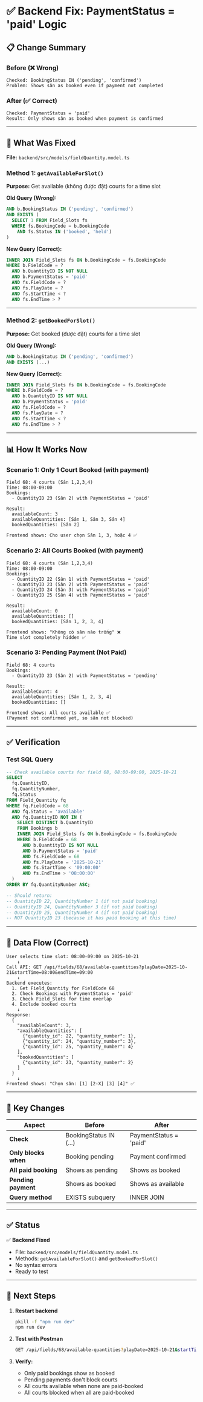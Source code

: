 # ✅ Backend Fix: PaymentStatus = 'paid' Logic

## 📋 Change Summary

### Before (❌ Wrong)
```
Checked: BookingStatus IN ('pending', 'confirmed')
Problem: Shows sân as booked even if payment not completed
```

### After (✅ Correct)
```
Checked: PaymentStatus = 'paid'
Result: Only shows sân as booked when payment is confirmed
```

---

## 🔧 What Was Fixed

**File:** `backend/src/models/fieldQuantity.model.ts`

### Method 1: `getAvailableForSlot()`
**Purpose:** Get available (không được đặt) courts for a time slot

**Old Query (Wrong):**
```sql
AND b.BookingStatus IN ('pending', 'confirmed')
AND EXISTS (
  SELECT 1 FROM Field_Slots fs
  WHERE fs.BookingCode = b.BookingCode
    AND fs.Status IN ('booked', 'held')
)
```

**New Query (Correct):**
```sql
INNER JOIN Field_Slots fs ON b.BookingCode = fs.BookingCode
WHERE b.FieldCode = ?
  AND b.QuantityID IS NOT NULL
  AND b.PaymentStatus = 'paid'
  AND fs.FieldCode = ?
  AND fs.PlayDate = ?
  AND fs.StartTime < ?
  AND fs.EndTime > ?
```

---

### Method 2: `getBookedForSlot()`
**Purpose:** Get booked (được đặt) courts for a time slot

**Old Query (Wrong):**
```sql
AND b.BookingStatus IN ('pending', 'confirmed')
AND EXISTS (...)
```

**New Query (Correct):**
```sql
INNER JOIN Field_Slots fs ON b.BookingCode = fs.BookingCode
WHERE b.FieldCode = ?
  AND b.QuantityID IS NOT NULL
  AND b.PaymentStatus = 'paid'
  AND fs.FieldCode = ?
  AND fs.PlayDate = ?
  AND fs.StartTime < ?
  AND fs.EndTime > ?
```

---

## 📊 How It Works Now

### Scenario 1: Only 1 Court Booked (with payment)
```
Field 68: 4 courts (Sân 1,2,3,4)
Time: 08:00-09:00
Bookings:
  - QuantityID 23 (Sân 2) with PaymentStatus = 'paid'

Result:
  availableCount: 3
  availableQuantities: [Sân 1, Sân 3, Sân 4]
  bookedQuantities: [Sân 2]

Frontend shows: Cho user chọn Sân 1, 3, hoặc 4 ✅
```

### Scenario 2: All Courts Booked (with payment)
```
Field 68: 4 courts (Sân 1,2,3,4)
Time: 08:00-09:00
Bookings:
  - QuantityID 22 (Sân 1) with PaymentStatus = 'paid'
  - QuantityID 23 (Sân 2) with PaymentStatus = 'paid'
  - QuantityID 24 (Sân 3) with PaymentStatus = 'paid'
  - QuantityID 25 (Sân 4) with PaymentStatus = 'paid'

Result:
  availableCount: 0
  availableQuantities: []
  bookedQuantities: [Sân 1, 2, 3, 4]

Frontend shows: "Không có sân nào trống" ❌
Time slot completely hidden ✅
```

### Scenario 3: Pending Payment (Not Paid)
```
Field 68: 4 courts
Bookings:
  - QuantityID 23 (Sân 2) with PaymentStatus = 'pending'

Result:
  availableCount: 4
  availableQuantities: [Sân 1, 2, 3, 4]
  bookedQuantities: []

Frontend shows: All courts available ✅
(Payment not confirmed yet, so sân not blocked)
```

---

## ✅ Verification

### Test SQL Query
```sql
-- Check available courts for field 68, 08:00-09:00, 2025-10-21
SELECT
  fq.QuantityID,
  fq.QuantityNumber,
  fq.Status
FROM Field_Quantity fq
WHERE fq.FieldCode = 68
  AND fq.Status = 'available'
  AND fq.QuantityID NOT IN (
    SELECT DISTINCT b.QuantityID
    FROM Bookings b
    INNER JOIN Field_Slots fs ON b.BookingCode = fs.BookingCode
    WHERE b.FieldCode = 68
      AND b.QuantityID IS NOT NULL
      AND b.PaymentStatus = 'paid'
      AND fs.FieldCode = 68
      AND fs.PlayDate = '2025-10-21'
      AND fs.StartTime < '09:00:00'
      AND fs.EndTime > '08:00:00'
  )
ORDER BY fq.QuantityNumber ASC;

-- Should return:
-- QuantityID 22, QuantityNumber 1 (if not paid booking)
-- QuantityID 24, QuantityNumber 3 (if not paid booking)
-- QuantityID 25, QuantityNumber 4 (if not paid booking)
-- NOT QuantityID 23 (because it has paid booking at this time)
```

---

## 🎯 Data Flow (Correct)

```
User selects time slot: 08:00-09:00 on 2025-10-21
    ↓
Call API: GET /api/fields/68/available-quantities?playDate=2025-10-21&startTime=08:00&endTime=09:00
    ↓
Backend executes:
  1. Get Field_Quantity for FieldCode 68
  2. Check Bookings with PaymentStatus = 'paid'
  3. Check Field_Slots for time overlap
  4. Exclude booked courts
    ↓
Response:
  {
    "availableCount": 3,
    "availableQuantities": [
      {"quantity_id": 22, "quantity_number": 1},
      {"quantity_id": 24, "quantity_number": 3},
      {"quantity_id": 25, "quantity_number": 4}
    ],
    "bookedQuantities": [
      {"quantity_id": 23, "quantity_number": 2}
    ]
  }
    ↓
Frontend shows: "Chọn sân: [1] [2-X] [3] [4]" ✅
```

---

## 📌 Key Changes

| Aspect | Before | After |
|--------|--------|-------|
| **Check** | BookingStatus IN (...) | PaymentStatus = 'paid' |
| **Only blocks when** | Booking pending | Payment confirmed |
| **All paid booking** | Shows as pending | Shows as booked |
| **Pending payment** | Shows as booked | Shows as available |
| **Query method** | EXISTS subquery | INNER JOIN |

---

## ✅ Status

✅ **Backend Fixed**
- File: `backend/src/models/fieldQuantity.model.ts`
- Methods: `getAvailableForSlot()` and `getBookedForSlot()`
- No syntax errors
- Ready to test

---

## 🚀 Next Steps

1. **Restart backend**
   ```bash
   pkill -f "npm run dev"
   npm run dev
   ```

2. **Test with Postman**
   ```bash
   GET /api/fields/68/available-quantities?playDate=2025-10-21&startTime=08:00&endTime=09:00
   ```

3. **Verify:**
   - Only paid bookings show as booked
   - Pending payments don't block courts
   - All courts available when none are paid-booked
   - All courts blocked when all are paid-booked

